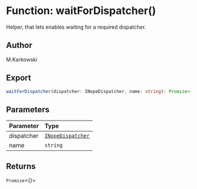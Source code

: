 # Function: waitForDispatcher()

Helper, that lets enables waiting for a required dispatcher.

## Author

M.Karkowski

## Export

```ts
waitForDispatcher(dispatcher: INopeDispatcher, name: string): Promise<{}>
```

## Parameters

| Parameter  | Type                                                                  |
| :--------- | :-------------------------------------------------------------------- |
| dispatcher | [`INopeDispatcher`](../../../interfaces/interface.INopeDispatcher.md) |
| name       | `string`                                                              |

## Returns

`Promise`<\{}\>
